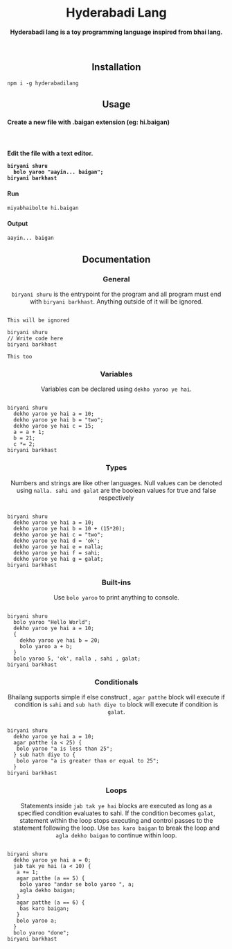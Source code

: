 <h1 align="center">Hyderabadi Lang</h1>

<p align="center">
  <b>Hyderabadi lang is a toy programming language inspired from bhai lang.</b>
</p>
<br>

<h2 align="center">Installation</h2>

```
npm i -g hyderabadilang
```

<h2 align="center">Usage</h2>

<h4 align="left">Create a new file with .baigan extension (eg: hi.baigan)</h4><br/>

<h4 align="left">Edit the file with a text editor.

```
biryani shuru
  bolo yaroo "aayin... baigan";
biryani barkhast

```

<h4 align="left">Run</h4>

```
miyabhaibolte hi.baigan
```

<h4 align="left">Output</h4>

```
aayin... baigan
```

<h2 align="center">Documentation</h2>

<h3 align="center">General</h3>
<p align="center"><code>biryani shuru</code> is the entrypoint for the program and all program must end with <code>biryani barkhast</code>. Anything outside of it will be ignored.</p>

```

This will be ignored

biryani shuru
// Write code here
biryani barkhast

This too
```

<h3 align="center">Variables</h3>
<p align="center">Variables can be declared using <code>dekho yaroo ye hai</code>.</p>

```

biryani shuru
  dekho yaroo ye hai a = 10;
  dekho yaroo ye hai b = "two";
  dekho yaroo ye hai c = 15;
  a = a + 1;
  b = 21;
  c *= 2;
biryani barkhast
```

<h3 align="center">Types</h3>
<p align="center">Numbers and strings are like other languages. Null values can be denoted using <code>nalla. sahi and galat</code> are the boolean values for true and false respectively</p>

```

biryani shuru
  dekho yaroo ye hai a = 10;
  dekho yaroo ye hai b = 10 + (15*20);
  dekho yaroo ye hai c = "two";
  dekho yaroo ye hai d = 'ok';
  dekho yaroo ye hai e = nalla;
  dekho yaroo ye hai f = sahi;
  dekho yaroo ye hai g = galat;
biryani barkhast
```

<h3 align="center">Built-ins</h3>
<p align="center">Use <code>bolo yaroo</code> to print anything to console.</p>

```

biryani shuru
  bolo yaroo "Hello World";
  dekho yaroo ye hai a = 10;
  {
    dekho yaroo ye hai b = 20;
    bolo yaroo a + b;
  }
  bolo yaroo 5, 'ok', nalla , sahi , galat;
biryani barkhast
```

<h3 align="center">Conditionals</h3>
<p align="center">Bhailang supports simple if else construct , <code>agar patthe</code> block will execute if condition is <code>sahi</code> and <code>sub hath diye to</code> block will execute if condition is <code>galat</code>.</p>

```

biryani shuru
  dekho yaroo ye hai a = 10;
  agar patthe (a < 25) {
   bolo yaroo "a is less than 25";
  } sub hath diye to {
   bolo yaroo "a is greater than or equal to 25";
  }
biryani barkhast
```

<h3 align="center">Loops</h3>
<p align="center">Statements inside <code>jab tak ye hai</code> blocks are executed as long as a specified condition evaluates to sahi. If the condition becomes <code>galat</code>, statement within the loop stops executing and control passes to the statement following the loop. Use <code>bas karo baigan</code> to break the loop and <code className="language-cpp">agla dekho baigan</code> to continue within loop.</p>

```

biryani shuru
  dekho yaroo ye hai a = 0;
  jab tak ye hai (a < 10) {
   a += 1;
   agar patthe (a == 5) {
    bolo yaroo "andar se bolo yaroo ", a;
    agla dekho baigan;
   }
   agar patthe (a == 6) {
    bas karo baigan;
   }
   bolo yaroo a;
  }
  bolo yaroo "done";
biryani barkhast
```
